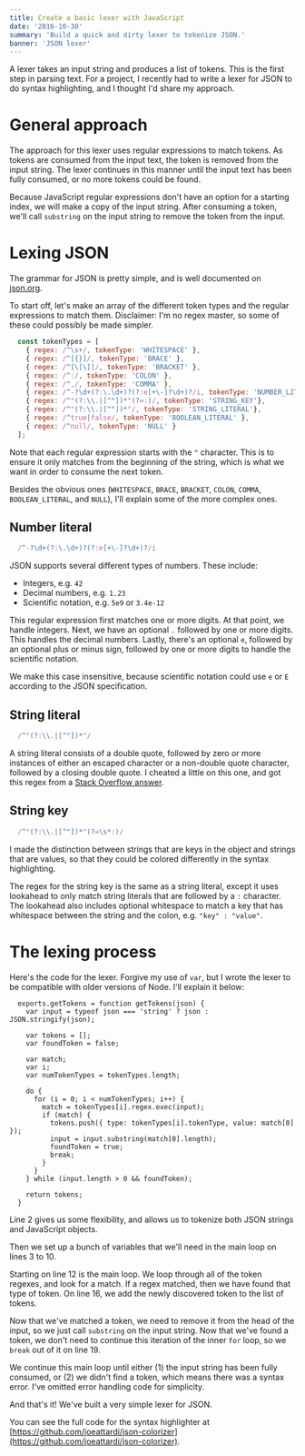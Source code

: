 ```yaml
---
title: Create a basic lexer with JavaScript
date: '2016-10-30'
summary: 'Build a quick and dirty lexer to tokenize JSON.'
banner: 'JSON lexer'
---
```

A lexer takes an input string and produces a list of tokens. This is the first step in parsing text.
For a project, I recently had to write a lexer for JSON to do syntax highlighting, and I thought
I'd share my approach.

# General approach
The approach for this lexer uses regular expressions to match tokens. As tokens are consumed
from the input text, the token is removed from the input string. The lexer continues in this
manner until the input text has been fully consumed, or no more tokens could be found.

Because JavaScript regular expressions don't have an option for a starting index, we will make
a copy of the input string. After consuming a token, we'll call `substring` on the input string
to remove the token from the input.

# Lexing JSON
The grammar for JSON is pretty simple, and is well documented on [json.org](http://json.org). 

To start off, let's make an array of the different token types and the regular expressions to match
them. Disclaimer: I'm no regex master, so some of these could possibly be made simpler.

```javascript
  const tokenTypes = [
    { regex: /^\s+/, tokenType: 'WHITESPACE' },
    { regex: /^[{}]/, tokenType: 'BRACE' },
    { regex: /^[\[\]]/, tokenType: 'BRACKET' },
    { regex: /^:/, tokenType: 'COLON' },
    { regex: /^,/, tokenType: 'COMMA' },
    { regex: /^-?\d+(?:\.\d+)?(?:e[+\-]?\d+)?/i, tokenType: 'NUMBER_LITERAL' },
    { regex: /^"(?:\\.|[^"])*"(?=:)/, tokenType: 'STRING_KEY'},
    { regex: /^"(?:\\.|[^"])*"/, tokenType: 'STRING_LITERAL'},
    { regex: /^true|false/, tokenType: 'BOOLEAN_LITERAL' },
    { regex: /^null/, tokenType: 'NULL' }
  ];
```

Note that each regular expression starts with the `^` character. This is to ensure it only matches
from the beginning of the string, which is what we want in order to consume the next token.

Besides the obvious ones (`WHITESPACE`, `BRACE`, `BRACKET`, `COLON`, `COMMA`, `BOOLEAN_LITERAL`, and `NULL`), I'll explain some of the more complex ones.

## Number literal

```javascript
  /^-?\d+(?:\.\d+)?(?:e[+\-]?\d+)?/i
```

JSON supports several different types of numbers. These include:
 - Integers, e.g. `42`
 - Decimal numbers, e.g. `1.23`
 - Scientific notation, e.g. `5e9` or `3.4e-12`

This regular expression first matches one or more digits. At that point, we handle integers.
Next, we have an optional `.` followed by one or more digits. This handles the decimal numbers.
Lastly, there's an optional `e`, followed by an optional plus or minus sign, followed by one or more
digits to handle the scientific notation. 

We make this case insensitive, because scientific notation could use `e` or `E` according to the
JSON specification.

## String literal

```javascript
  /^"(?:\\.|[^"])*"/
```

A string literal consists of a double quote, followed by zero or more instances of either an escaped
character or a non-double quote character, followed by a closing double quote. I cheated a little on
this one, and got this regex from a [Stack Overflow answer](http://stackoverflow.com/a/2039820/48405).

## String key

```javascript
  /^"(?:\\.|[^"])*"(?=\s*:)/
```

I made the distinction between strings that are keys in the object and strings that are values, so
that they could be colored differently in the syntax highlighting. 

The regex for the string key is the same as a string literal, except it uses lookahead to only match
string literals that are followed by a `:` character. The lookahead also includes optional whitespace
to match a key that has whitespace between the string and the colon, e.g. `"key" : "value"`.

# The lexing process
Here's the code for the lexer. Forgive my use of `var`, but I wrote the lexer to be compatible with older versions of Node. I'll explain it below:

```javascript{numberLines: true}
  exports.getTokens = function getTokens(json) {
    var input = typeof json === 'string' ? json : JSON.stringify(json);

    var tokens = [];
    var foundToken = false;

    var match;
    var i;
    var numTokenTypes = tokenTypes.length;

    do {
      for (i = 0; i < numTokenTypes; i++) {
        match = tokenTypes[i].regex.exec(input);
        if (match) {
          tokens.push({ type: tokenTypes[i].tokenType, value: match[0] });
          input = input.substring(match[0].length);
          foundToken = true;
          break;
        } 
      }
    } while (input.length > 0 && foundToken);

    return tokens;
  }
```

Line 2 gives us some flexibility, and allows us to tokenize both JSON strings and JavaScript objects.

Then we set up a bunch of variables that we'll need in the main loop on lines 3 to 10.

Starting on line 12 is the main loop. We loop through all of the token regexes, and look for 
a match. If a regex matched, then we have found that type of token. On line 16, we add the newly
discovered token to the list of tokens.

Now that we've matched a token, we need to remove it from the head of the input, so we just call
`substring` on the input string. Now that we've found a token, we don't need to continue this
iteration of the inner `for` loop, so we `break` out of it on line 19.

We continue this main loop until either (1) the input string has been fully consumed, or (2)
we didn't find a token, which means there was a syntax error. I've omitted error handling code
for simplicity.

And that's it! We've built a very simple lexer for JSON.

You can see the full code for the syntax highlighter at [https://github.com/joeattardi/json-colorizer](https://github.com/joeattardi/json-colorizer).
